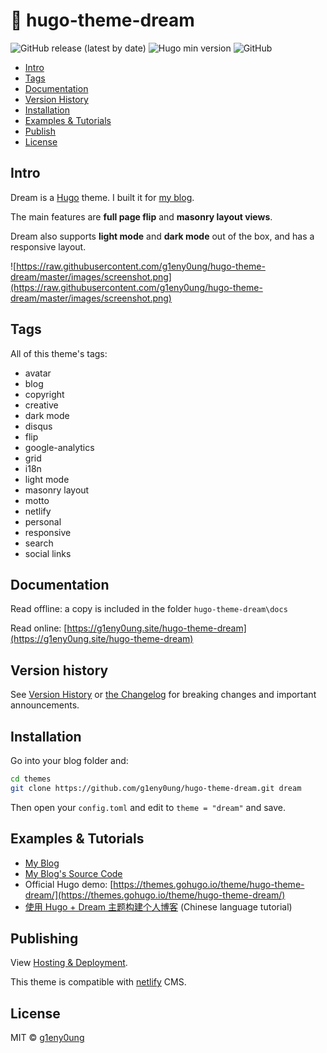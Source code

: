 # 🌱 hugo-theme-dream

![GitHub release (latest by date)](https://img.shields.io/github/v/release/g1eny0ung/hugo-theme-dream)
![Hugo min version](https://img.shields.io/badge/hugo--min--version-0.57.2-important)
![GitHub](https://img.shields.io/github/license/g1eny0ung/hugo-theme-dream)


- [Intro](#intro)
- [Tags](#tags)
- [Documentation](#documentation)
- [Version History](#version-history)
- [Installation](#installation)
- [Examples & Tutorials](#examples-&-tutorials)
- [Publish](#publish)
- [License](#license)

## Intro

Dream is a [Hugo](https://gohugo.io/) theme. I built it for [my blog](http://g1eny0ung.site).

The main features are **full page flip** and **masonry layout views**.

Dream also supports **light mode** and **dark mode** out of the box, and has a responsive layout.

![https://raw.githubusercontent.com/g1eny0ung/hugo-theme-dream/master/images/screenshot.png](https://raw.githubusercontent.com/g1eny0ung/hugo-theme-dream/master/images/screenshot.png)

## Tags
All of this theme's tags:

- avatar
- blog
- copyright
- creative
- dark mode
- disqus
- flip
- google-analytics
- grid
- i18n
- light mode
- masonry layout
- motto
- netlify
- personal
- responsive
- search
- social links

## Documentation

Read offline: a copy is included in the folder ```hugo-theme-dream\docs```

Read online: [https://g1eny0ung.site/hugo-theme-dream](https://g1eny0ung.site/hugo-theme-dream)

## Version history
See [Version History](version-history.md) or [the Changelog](CHANGELOG.md) for breaking changes and important announcements.

## Installation

Go into your blog folder and:

```bash
cd themes
git clone https://github.com/g1eny0ung/hugo-theme-dream.git dream
```

Then open your `config.toml` and edit to `theme = "dream"` and save.

## Examples & Tutorials

- [My Blog](https://g1eny0ung.site)
- [My Blog's Source Code](https://github.com/g1eny0ung/blog)
- Official Hugo demo: [https://themes.gohugo.io/theme/hugo-theme-dream/](https://themes.gohugo.io/theme/hugo-theme-dream/)
- [使用 Hugo + Dream 主题构建个人博客](https://guole.fun/posts/hugo-blog/) (Chinese language tutorial)

## Publishing

View [Hosting & Deployment](https://gohugo.io/hosting-and-deployment/).

This theme is compatible with [netlify]() CMS.

## License

MIT © [g1eny0ung](https://github.com/g1eny0ung)
